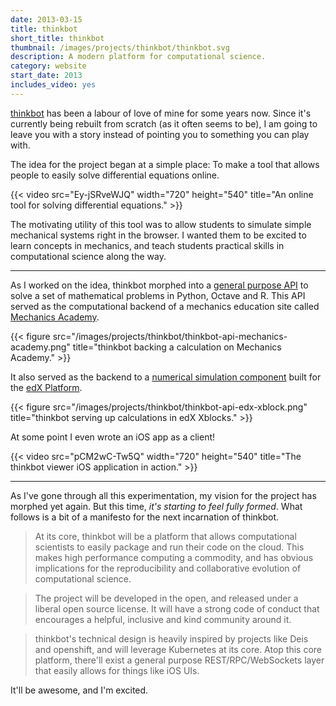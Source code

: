 ```yaml
---
date: 2013-03-15
title: thinkbot
short_title: thinkbot
thumbnail: /images/projects/thinkbot/thinkbot.svg
description: A modern platform for computational science.
category: website
start_date: 2013
includes_video: yes
---
```


[thinkbot](http://thinkbot.net/) has been a labour of love of mine for
some years now. Since it's currently being rebuilt from scratch (as it
often seems to be), I am going to leave you with a story instead of
pointing you to something you can play with.

The idea for the project began at a simple place: To make a tool that
allows people to easily solve differential equations online.

{{< video src="Ey-jSRveWJQ" width="720" height="540" title="An online tool for solving differential equations." >}}

The motivating utility of this tool was to allow students to simulate
simple mechanical systems right in the browser. I wanted them to be
excited to learn concepts in mechanics, and teach students practical
skills in computational science along the way.

---

As I worked on the idea, thinkbot morphed into a [general purpose
API](https://github.com/thinkbot-project/api) to solve a set of
mathematical problems in Python, Octave and R. This API served as the
computational backend of a mechanics education site called [Mechanics
Academy](http://mechanicsacademy.org).

{{< figure src="/images/projects/thinkbot/thinkbot-api-mechanics-academy.png" title="thinkbot backing a calculation on Mechanics Academy." >}}

It also served as the backend to a [numerical simulation
component](https://github.com/hnarayanan/thinkbot-xblock) built for
the [edX Platform](https://open.edx.org).

{{< figure
src="/images/projects/thinkbot/thinkbot-api-edx-xblock.png"
title="thinkbot serving up calculations in edX Xblocks." >}}

At some point I even wrote an iOS app as a client!

{{< video src="pCM2wC-Tw5Q" width="720" height="540" title="The thinkbot viewer iOS application in action." >}}

---

As I've gone through all this experimentation, my vision for the
project has morphed yet again. But this time, *it's starting to feel
fully formed*. What follows is a bit of a manifesto for the next
incarnation of thinkbot.

> At its core, thinkbot will be a platform that allows computational
scientists to easily package and run their code on the cloud. This
makes high performance computing a commodity, and has obvious
implications for the reproducibility and collaborative evolution of
computational science.

> The project will be developed in the open, and released under a
liberal open source license. It will have a strong code of
conduct that encourages a helpful, inclusive and kind community around
it.

> thinkbot's technical design is heavily inspired by projects like Deis
and openshift, and will leverage Kubernetes at its core. Atop this
core platform, there'll exist a general purpose REST/RPC/WebSockets
layer that easily allows for things like iOS UIs.

It'll be awesome, and I'm excited.
